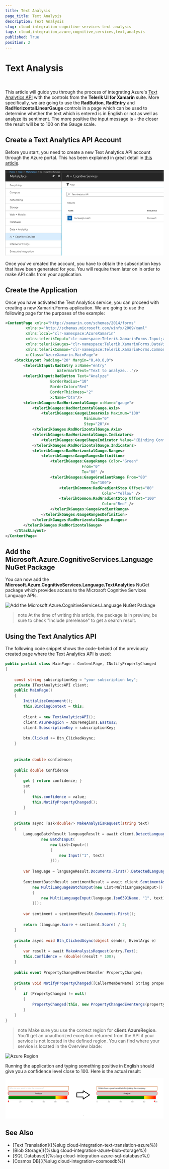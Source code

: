 ```yaml
---
title: Text Analysis
page_title: Text Analysis
description: Text Analysis
slug: cloud-integration-cognitive-services-text-analysis
tags: cloud,integration,azure,cognitive,services,text,analysis
published: True
position: 2
---
```


# Text Analysis

&nbsp;

This article will guide you through the process of integrating Azure's [Text Analytics API](https://azure.microsoft.com/en-us/services/cognitive-services/text-analytics/) with the controls from the **Telerik UI for Xamarin** suite. More specifically, we are going to use the **RadButton**, **RadEntry** and **RadHorizontalLinearGauge** controls in a page which can be used to determine whether the text which is entered is in English or not as well as analyze its sentiment. The more positive the input message is - the closer the result will be to 100 on the Gauge scale. 

## Create a Text Analytics API Account

Before you start, you need to create a new Text Analytics API account through the Azure portal. This has been explained in great detail in [this article](https://docs.microsoft.com/en-us/azure/cognitive-services/cognitive-services-apis-create-account).

![Azure Resource Selection](images/create-text-analytics-resource.png)

Once you've created the account, you have to obtain the subscription keys that have been generated for you. You will require them later on in order to make API calls from your application.

## Create the Application

Once you have activated the Text Analytics service, you can proceed with creating a new Xamarin.Forms application. We are going to use the following page for the purposes of the example:

```XML
<ContentPage xmlns="http://xamarin.com/schemas/2014/forms"
	     xmlns:x="http://schemas.microsoft.com/winfx/2009/xaml"
	     xmlns:local="clr-namespace:AzureXamarin"
	     xmlns:telerikInput="clr-namespace:Telerik.XamarinForms.Input;assembly=Telerik.XamarinForms.Input"
	     xmlns:telerikGauges="clr-namespace:Telerik.XamarinForms.DataVisualization.Gauges;assembly=Telerik.XamarinForms.DataVisualization"
	     xmlns:telerikCommon="clr-namespace:Telerik.XamarinForms.Common;assembly=Telerik.XamarinForms.Common"
	     x:Class="AzureXamarin.MainPage">
    <StackLayout Padding="20" Margin="0,40,0,0">
		<telerikInput:RadEntry x:Name="entry" 
				       WatermarkText="Text to analyze..."/>
		<telerikInput:RadButton Text="Analyze"
					BorderRadius="10"
					BorderColor="Red"
					BorderThickness="2"
					x:Name="btn"/>
		<telerikGauges:RadHorizontalGauge x:Name="gauge">
			<telerikGauges:RadHorizontalGauge.Axis>
				<telerikGauges:GaugeLinearAxis Maximum="100" 
							       Minimum="0" 
							       Step="20"/>
			</telerikGauges:RadHorizontalGauge.Axis>
			<telerikGauges:RadHorizontalGauge.Indicators>
				<telerikGauges:GaugeShapeIndicator Value="{Binding Confidence}" />
			</telerikGauges:RadHorizontalGauge.Indicators>
			<telerikGauges:RadHorizontalGauge.Ranges>
				<telerikGauges:GaugeRangesDefinition>
					<telerikGauges:GaugeRange Color="Green" 
								  From="0" 
								  To="80" />
					<telerikGauges:GaugeGradientRange From="80" 
									  To="100">
						<telerikCommon:RadGradientStop Offset="80" 
									       Color="Yellow" />
						<telerikCommon:RadGradientStop Offset="100" 
									       Color="Red" />
					</telerikGauges:GaugeGradientRange>
				</telerikGauges:GaugeRangesDefinition>
			</telerikGauges:RadHorizontalGauge.Ranges>
		</telerikGauges:RadHorizontalGauge>
    </StackLayout>
</ContentPage>
```

## Add the Microsoft.Azure.CognitiveServices.Language NuGet Package

You can now add the **Microsoft.Azure.CognitiveServices.Language.TextAnalytics** NuGet package which provides access to the Microsoft Cognitive Services Language APIs.

![Add the Microsoft.Azure.CognitiveServices.Language NuGet Package](images/text-analytics-nuget-01.png)

>note At the time of writing this article, the package is in preview, be sure to check "Include prerelease" to get a search result.

## Using the Text Analytics API

The following code snippet shows the code-behind of the previously created page where the Text Analytics API is used:

```C#
public partial class MainPage : ContentPage, INotifyPropertyChanged
{
	
	const string subscriptionKey = "your subscription key";
	private ITextAnalyticsAPI client;
	public MainPage()
	{
		InitializeComponent();
		this.BindingContext = this;

		client = new TextAnalyticsAPI();
		client.AzureRegion = AzureRegions.Eastus2;
		client.SubscriptionKey = subscriptionKey;

		btn.Clicked += Btn_ClickedAsync;
	}


	private double confidence;

	public double Confidence
	{
		get { return confidence; }
		set
		{
			this.confidence = value;
			this.NotifyPropertyChanged();
		}
	}

	private async Task<double?> MakeAnalysisRequest(string text)
	{
		LanguageBatchResult languageResult = await client.DetectLanguageAsync(
				new BatchInput(
					new List<Input>()
					{
						new Input("1", text)
					}));

		var language = languageResult.Documents.First().DetectedLanguages.First();

		SentimentBatchResult sentimentResult = await client.SentimentAsync(
			new MultiLanguageBatchInput(new List<MultiLanguageInput>()
			{
				new MultiLanguageInput(language.Iso6391Name, "1", text)
			}));

		var sentiment = sentimentResult.Documents.First();

		return (language.Score + sentiment.Score) / 2;
	}

	private async void Btn_ClickedAsync(object sender, EventArgs e)
	{
		var result = await MakeAnalysisRequest(entry.Text);
		this.Confidence = (double)(result * 100);
	}

	public event PropertyChangedEventHandler PropertyChanged;

	private void NotifyPropertyChanged([CallerMemberName] String propertyName = "")
	{
		if (PropertyChanged != null)
		{
			PropertyChanged(this, new PropertyChangedEventArgs(propertyName));
		}
	}
}
```

>note Make sure you use the correct region for **client.AzureRegion**. You'll get an unauthorized exception returned from the API if your service is not located in the defined region. You can find where your service is located in the Overview blade:

![Azure Region](images/text-analytics-azure-region.png)


Running the application and typing something positive in English should give you a confidence level close to 100. Here is  the actual result:

![UWP Result](images/text_analyze_api_uwp.png)

## See Also

* [Text Translation]({%slug cloud-integration-text-translation-azure%})
* [Blob Storage]({%slug cloud-integration-azure-blob-storage%})
* [SQL Database]({%slug cloud-integration-azure-sql-database%}) 
* [Cosmos DB]({%slug cloud-integration-cosmosdb%})
